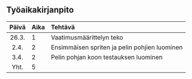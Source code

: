 ## Työaikakirjanpito

| Päivä | Aika | Tehtävä  |
| :----:|:-----| :-----|
| 26.3. |  1   | Vaatimusmäärittelyn teko |
| 2.4.  |  2   | Ensimmäisen spriten ja pelin pohjien luominen |
| 3.4.  |  2   | Pelin pohjan koon testauksen luominen |
| Yht.  |  5   | |